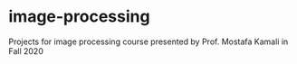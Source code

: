 # image-processing
Projects for image processing course presented by Prof. Mostafa Kamali in Fall 2020
